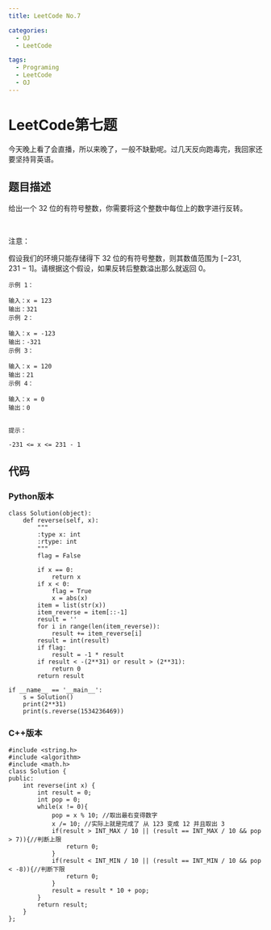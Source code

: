 ```yaml
---
title: LeetCode No.7

categories:
  - OJ
  - LeetCode

tags:
  - Programing
  - LeetCode
  - OJ
---
```


# LeetCode第七题
今天晚上看了会直播，所以来晚了，一般不缺勤呢。过几天反向跑毒完，我回家还要坚持背英语。  

## 题目描述
给出一个 32 位的有符号整数，你需要将这个整数中每位上的数字进行反转。

 

注意：

假设我们的环境只能存储得下 32 位的有符号整数，则其数值范围为 [−231,  231 − 1]。请根据这个假设，如果反转后整数溢出那么就返回 0。
 
```
示例 1：

输入：x = 123
输出：321
示例 2：

输入：x = -123
输出：-321
示例 3：

输入：x = 120
输出：21
示例 4：

输入：x = 0
输出：0
 

提示：

-231 <= x <= 231 - 1
```

## 代码
### Python版本
```
class Solution(object):
    def reverse(self, x):
        """
        :type x: int
        :rtype: int
        """
        flag = False

        if x == 0:
            return x
        if x < 0:
            flag = True
            x = abs(x)
        item = list(str(x))
        item_reverse = item[::-1]
        result = ''
        for i in range(len(item_reverse)):
            result += item_reverse[i]
        result = int(result)
        if flag:
            result = -1 * result
        if result < -(2**31) or result > (2**31):
            return 0
        return result

if __name__ == '__main__':
    s = Solution()
    print(2**31)
    print(s.reverse(1534236469))

```


### C++版本
```
#include <string.h>
#include <algorithm>
#include <math.h>
class Solution {
public:
    int reverse(int x) {
        int result = 0;
        int pop = 0;
        while(x != 0){
            pop = x % 10; //取出最右变得数字
            x /= 10; //实际上就是完成了 从 123 变成 12 并且取出 3 
            if(result > INT_MAX / 10 || (result == INT_MAX / 10 && pop > 7)){//判断上限
                return 0;
            }
            if(result < INT_MIN / 10 || (result == INT_MIN / 10 && pop < -8)){//判断下限
                return 0;
            }
            result = result * 10 + pop;
        }
        return result;
    }
};
```